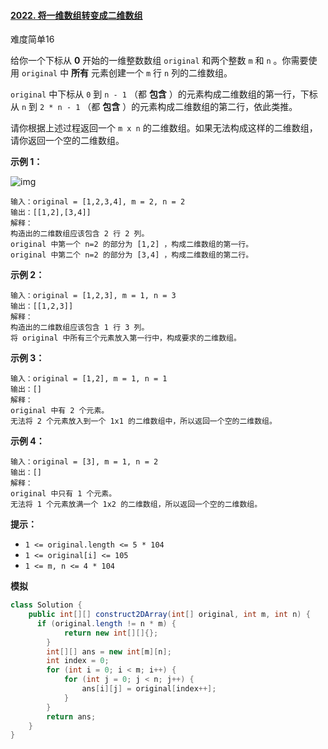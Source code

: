 #### [2022. 将一维数组转变成二维数组](https://leetcode-cn.com/problems/convert-1d-array-into-2d-array/)

难度简单16

给你一个下标从 **0** 开始的一维整数数组 `original` 和两个整数 `m` 和 `n` 。你需要使用 `original` 中 **所有** 元素创建一个 `m` 行 `n` 列的二维数组。

`original` 中下标从 `0` 到 `n - 1` （都 **包含** ）的元素构成二维数组的第一行，下标从 `n` 到 `2 * n - 1` （都 **包含** ）的元素构成二维数组的第二行，依此类推。

请你根据上述过程返回一个 `m x n` 的二维数组。如果无法构成这样的二维数组，请你返回一个空的二维数组。

 

**示例 1：**

![img](https://assets.leetcode.com/uploads/2021/08/26/image-20210826114243-1.png)

```
输入：original = [1,2,3,4], m = 2, n = 2
输出：[[1,2],[3,4]]
解释：
构造出的二维数组应该包含 2 行 2 列。
original 中第一个 n=2 的部分为 [1,2] ，构成二维数组的第一行。
original 中第二个 n=2 的部分为 [3,4] ，构成二维数组的第二行。
```

**示例 2：**

```
输入：original = [1,2,3], m = 1, n = 3
输出：[[1,2,3]]
解释：
构造出的二维数组应该包含 1 行 3 列。
将 original 中所有三个元素放入第一行中，构成要求的二维数组。
```

**示例 3：**

```
输入：original = [1,2], m = 1, n = 1
输出：[]
解释：
original 中有 2 个元素。
无法将 2 个元素放入到一个 1x1 的二维数组中，所以返回一个空的二维数组。
```

**示例 4：**

```
输入：original = [3], m = 1, n = 2
输出：[]
解释：
original 中只有 1 个元素。
无法将 1 个元素放满一个 1x2 的二维数组，所以返回一个空的二维数组。
```

 

**提示：**

- `1 <= original.length <= 5 * 104`
- `1 <= original[i] <= 105`
- `1 <= m, n <= 4 * 104`

**模拟**

```java
class Solution {
    public int[][] construct2DArray(int[] original, int m, int n) {
      if (original.length != n * m) {
            return new int[][]{};
        }
        int[][] ans = new int[m][n];
        int index = 0;
        for (int i = 0; i < m; i++) {
            for (int j = 0; j < n; j++) {
                ans[i][j] = original[index++];
            }
        }
        return ans;
    }
}
```

